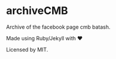 # archiveCMB
Archive of the facebook page cmb batash.


Made using Ruby/Jekyll with ❤

Licensed by MIT.
